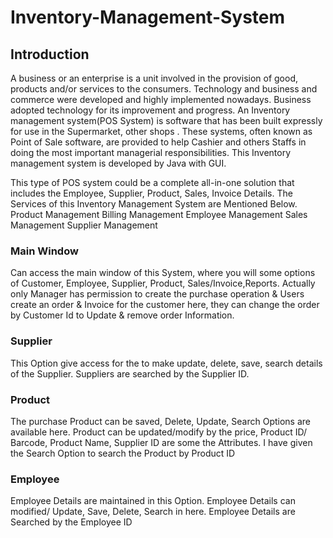 # Inventory-Management-System
## Introduction
A business or an enterprise is a unit involved in the provision of good, products and/or services to the consumers. Technology and business and commerce were developed and highly implemented nowadays. Business adopted technology for its 
improvement and progress. 
An Inventory management system(POS System) is software that has been built expressly for use in the Supermarket, other shops . These systems, often known as Point of Sale software, are provided to help Cashier and others Staffs in doing the 
most important managerial responsibilities. This Inventory management system is developed by Java with GUI.

This type of POS system could be a complete all-in-one solution that includes the Employee, Supplier, Product, Sales, Invoice Details. The Services of this Inventory Management System are Mentioned Below.
 Product Management
 Billing Management
 Employee Management
 Sales Management
 Supplier Management

### Main Window
  Can access the main window of this System, where you will some options of Customer, Employee, Supplier, Product, Sales/Invoice,Reports.
  Actually only Manager has permission to create the purchase operation & Users create an order & Invoice for the customer here, they can change the order by Customer Id to Update & remove order Information.
### Supplier
 This Option give access for the to make update, delete, save, search details of the Supplier. Suppliers are searched by the Supplier ID.
### Product
The purchase Product can be saved, Delete, Update, Search Options are available here. Product can be updated/modify by the price, Product ID/ Barcode, Product Name, Supplier ID are some the Attributes.
I have given the Search Option to search the Product by Product ID
### Employee
Employee Details are maintained in this Option. Employee Details can modified/ Update, Save, Delete, Search in here. Employee Details are Searched by the Employee ID
